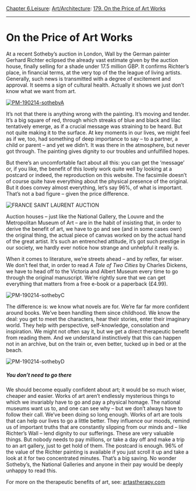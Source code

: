 [Chapter 6.Leisure](https://www.theschooloflife.com/thebookoflife/category/leisure/): [Art/Architecture](https://www.theschooloflife.com/thebookoflife/category/leisure/artarchitecture/): [179. On the Price of Art Works](https://www.theschooloflife.com/thebookoflife/art-reaches-record-price-at-auction-sign-we-dont-have-much-of-a-clue-what-art-is-for/)

* * *

# On the Price of Art Works

At a recent Sotheby’s auction in London, Wall by the German painter Gerhard Richter eclipsed the already vast estimate given by the auction house, finally selling for a shade under 17.5 million GBP. It confirms Richter’s place, in financial terms, at the very top of the the league of living artists. Generally, such news is transmitted with a degree of excitement and approval. It seems a sign of cultural health. Actually it shows we just don’t know what we want from art.

[![PM-190214-sothebyA](https://www.theschooloflife.com/thebookoflife/wp-content/uploads/2014/10/PM-190214-sothebyA.jpg)](http://www.thebookoflife.org/wp-content/uploads/2014/10/PM-190214-sothebyA.jpg)

It’s not that there is anything wrong with the painting. It’s moving and tender. It’s a big square of red, through which streaks of blue and black and lilac tentatively emerge, as if a crucial message was straining to be heard. But not quite making it to the surface. At key moments in our lives, we might feel as if we, too, had something of deep importance to say – to a partner, a child or parent – and yet we didn’t. It was there in the atmosphere, but never got through. The painting gives dignity to our troubles and unfulfilled hopes.

But there’s an uncomfortable fact about all this: you can get the ‘message’ or, if you like, the benefit of this lovely work quite well by looking at a postcard or indeed, the reproduction on this website. The facsimile doesn’t of course quite have everything about the physical presence of the original. But it does convey almost everything, let’s say 96%, of what is important. That’s not a bad figure – given the price difference.

![FRANCE SAINT LAURENT AUCTION](https://www.theschooloflife.com/thebookoflife/wp-content/uploads/2014/09/PM-190214-sothebyB.jpg)

Auction houses – just like the National Gallery, the Louvre and the Metropolitan Museum of Art – are in the habit of insisting that, in order to derive the benefit of art, we have to go and see (and in some cases own) the original thing, the actual piece of canvas worked on by the actual hand of the great artist. It’s such an entrenched attitude, it’s got such prestige in our society, we hardly ever notice how strange and unhelpful it really is.

When it comes to literature, we’re streets ahead – and by reflex, far wiser. We don’t feel that, in order to read _A Tale of Two Cities_ by Charles Dickens, we have to head off to the Victoria and Albert Museum every time to go through the original manuscript. We’re rightly sure that we can get everything that matters from a free e-book or a paperback (£4.99).

![PM-190214-sothebyC](https://www.theschooloflife.com/thebookoflife/wp-content/uploads/2014/09/PM-190214-sothebyC.jpg)

The difference is: we know what novels are for. We’re far far more confident around books. We’ve been handling them since childhood. We know the deal: you get to meet the characters, hear their stories, enter their imaginary world. They help with perspective, self-knowledge, consolation and inspiration. We might not often say it, but we get a direct therapeutic benefit from reading them. And we understand instinctively that this can happen not in an archive, but on the train or, even better, tucked up in bed or at the beach.

![PM-190214-sothebyD](https://www.theschooloflife.com/thebookoflife/wp-content/uploads/2014/09/PM-190214-sothebyD.jpg)

##### You don’t need to go there

We should become equally confident about art; it would be so much wiser, cheaper and easier. Works of art aren’t endlessly mysterious things to which we invariably have to go and pay a physical homage. The national museums want us to, and one can see why – but we don’t always have to follow their call. We’ve been doing so long enough. Works of art are tools that can help our lives to go a little better. They influence our moods, remind us of important truths that are constantly slipping from our minds and – like Richter’s Wall – lend dignity to our sufferings. These are very valuable things. But nobody needs to pay millions, or take a day off and make a trip to an art gallery, just to get hold of them. The postcard is enough. 96% of the value of the Richter painting is available if you just scroll it up and take a look at it for two concentrated minutes. That’s a big saving. No wonder Sotheby’s, the National Galleries and anyone in their pay would be deeply unhappy to read this.

For more on the therapeutic benefits of art, see: [artastherapy.com](http://www.artastherapy.com/)

